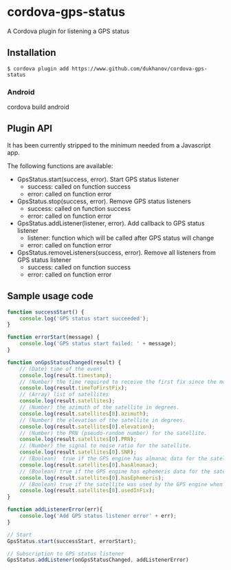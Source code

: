 # cordova-gps-status
A Cordova plugin for listening a GPS status

## Installation
```
$ cordova plugin add https://www.github.com/dukhanov/cordova-gps-status
```
### Android

 cordova build android

## Plugin API
It has been currently stripped to the minimum needed from a Javascript app.

The following functions are available:

* GpsStatus.start(success, error). Start GPS status listener
  * success: called on function success
  * error: called on function error
* GpsStatus.stop(success, error). Remove GPS status listeners
  * success: called on function success
  * error: called on function error
* GpsStatus.addListener(listener, error). Add callback to GPS status listener
  * listener: function which will be called after GPS status will change
  * error: called on function error
* GpsStatus.removeListeners(success, error). Remove all listeners from GPS status listener
  * success: called on function success
  * error: called on function error

## Sample usage code
```Javascript
function successStart() {
    console.log('GPS status start succeeded');
}

function errorStart(message) {
    console.log('GPS status start failed: ' + message);
}

function onGpsStatusChanged(result) {
    // (Date) time of the event
    console.log(result.timestamp);
    // (Number) the time required to receive the first fix since the most recent restart of the GPS engine
    console.log(result.timeToFirstFix);
    // (Array) list of satellites
    console.log(result.satellites);
    // (Number) the azimuth of the satellite in degrees.
    console.log(result.satellites[0].azimuth);
    // (Number) the elevation of the satellite in degrees.
    console.log(result.satellites[0].elevation);
    // (Number) the PRN (pseudo-random number) for the satellite.
    console.log(result.satellites[0].PRN);
    // (Number) the signal to noise ratio for the satellite.
    console.log(result.satellites[0].SNR);
    // (Boolean)  true if the GPS engine has almanac data for the satellite.
    console.log(result.satellites[0].hasAlmanac);
    // (Boolean) true if the GPS engine has ephemeris data for the satellite
    console.log(result.satellites[0].hasEphemeris);
    // (Boolean) true if the satellite was used by the GPS engine when calculating the most recent GPS fix.
    console.log(result.satellites[0].usedInFix);
}

function addListenerError(err){
    console.log('Add GPS status listener error' + err);
}

// Start
GpsStatus.start(successStart, errorStart);

// Subscription to GPS status listener
GpsStatus.addListener(onGpsStatusChanged, addListenerError)
```
